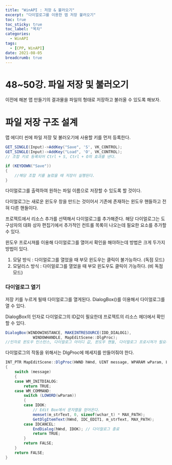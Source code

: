 ```yaml
---
title: "WinAPI : 저장 & 불러오기"
excerpt: "다이얼로그를 이용한 맵 저장 불러오기"
toc: true
toc_sticky: true
toc_label: "목차"
categories:
  - WinAPI
tags:
  - [CPP, WinAPI]
date: 2021-08-05
breadcrumb: true
---
```


# 48~50강. 파일 저장 및 불러오기

이전에 해본 맵 만들기의 결과물을 파일의 형태로 저장하고 불러올 수 있도록 해보자.

# 파일 저장 구조 설계

맵 에디터 씬에 파일 저장 및 불러오기에 사용할 키를 먼저 등록한다.

```csharp
GET_SINGLE(Input)->AddKey("Save", 'S', VK_CONTROL);
GET_SINGLE(Input)->AddKey("Load", 'O', VK_CONTROL);
// 조합 키로 등록되어 Ctrl + S, Ctrl + O의 효과를 낸다.

if (KEYDOWN("Save"))
{
	//해당 조합 키를 눌렀을 때 저장이 실행된다.
}
```

다이얼로그를 출력하여 원하는 파일 이름으로 저장할 수 있도록 할 것이다.

다이얼로그는 새로운 윈도우 창을 만드는 것이어서 기존에 존재하는 윈도우 핸들하고 전혀 다른 핸들이다.

프로젝트에서 리소스 추가를 선택해서 다이얼로그를 추가해준다. 해당 다이얼로그는 도구상자의 대화 상자 편집기에서 추가적인 컨트롤 목록이 나오는데 필요한 요소를 추가할 수 있다.

윈도우 프로시져를 이용해 다이얼로그를 열어서 확인을 해야하는데  방법은 크게 두가지 방법이 있다.

1. 모달 방식 : 다이얼로그를 열었을 때 부모 윈도우는 클릭이 불가능하다. (독점 모드)
2. 모달리스 방식 : 다이얼로그를 열었을 때 부모 윈도우도 클릭이 가능하다. (비 독점 모드)

### 다이얼로그 열기

저장 키를 누르게 될때 다이얼로그를 열게된다. DialogBox()를 이용해서 다이얼로그를 열 수 있다.

DialogBox의 인자로  다이얼로그의 ID값이 필요한데 프로젝트의 리소스 헤더에서 확인할 수 있다.

```csharp
DialogBox(WINDOWINSTANCE, MAKEINTRESOURCE(IDD_DIALOG1),
			WINDOWHANDLE, MapEditScene::DlgProc);
//인자로 윈도우 인스턴스, 다이얼로그 아이디 값, 윈도우 핸들, 다이얼로그 프로시져가 필요하다.
```

다이얼로그의 작동을 위해서는 DlgProc에 메세지를 만들어줘야 한다.

```csharp
INT_PTR MapEditScene::DlgProc(HWND hWnd, UINT message, WPARAM wParam, LPARAM lParam)
{
	switch (message)
	{
	case WM_INITDIALOG:
		return TRUE;
	case WM_COMMAND:
		switch (LOWORD(wParam))
		{
		case IDOK:
			// Edit Box에서 문자열을 얻어온다.
			memset(m_strText, 0, sizeof(wchar_t) * MAX_PATH);
			GetDlgItemText(hWnd, IDC_EDIT1, m_strText, MAX_PATH);
		case IDCANCEL:
			EndDialog(hWnd, IDOK); // 다이얼로그 종료
			return TRUE;
		}
		return FALSE;
	}
	return FALSE;
}
```